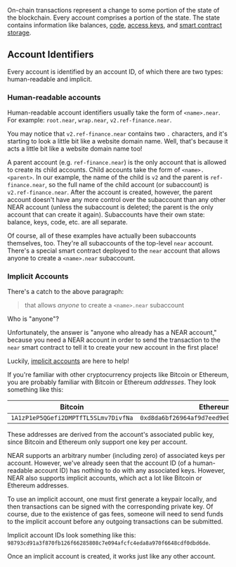 On-chain transactions represent a change to some portion of the state of the blockchain. Every account comprises a portion of the state. The state contains information like balances, [code](/docs/Protocol/Smart-Contracts), [access keys](/docs/Protocol/Access-Keys), and [smart contract storage](/docs/Protocol/Storage).

## Account Identifiers

Every account is identified by an account ID, of which there are two types: human-readable and implicit.

### Human-readable accounts

Human-readable account identifiers usually take the form of `<name>.near`. For example: `root.near`, `wrap.near`, `v2.ref-finance.near`.

You may notice that `v2.ref-finance.near` contains two `.` characters, and it's starting to look a little bit like a website domain name. Well, that's because it acts a little bit like a website domain name too!

A parent account (e.g. `ref-finance.near`) is the only account that is allowed to create its child accounts. Child accounts take the form of `<name>.<parent>`. In our example, the name of the child is `v2` and the parent is `ref-finance.near`, so the full name of the child account (or subaccount) is `v2.ref-finance.near`. After the account is created, however, the parent account doesn't have any more control over the subaccount than any other NEAR account (unless the subaccount is deleted; the parent is the only account that can create it again). Subaccounts have their own state: balance, keys, code, etc. are all separate.

Of course, all of these examples have actually been subaccounts themselves, too. They're all subaccounts of the top-level `near` account. There's a special smart contract deployed to the `near` account that allows anyone to create a `<name>.near` subaccount.

### Implicit Accounts

There's a catch to the above paragraph:

> that allows _anyone_ to create a `<name>.near` subaccount

Who is "anyone"?

Unfortunately, the answer is "anyone who already has a NEAR account," because you need a NEAR account in order to send the transaction to the `near` smart contract to tell it to create your new account in the first place!

Luckily, [implicit accounts](https://docs.near.org/docs/roles/integrator/implicit-accounts) are here to help!

If you're familiar with other cryptocurrency projects like Bitcoin or Ethereum, you are probably familiar with Bitcoin or Ethereum _addresses_. They look something like this:

| Bitcoin                              | Ethereum                                     |
| ------------------------------------ | -------------------------------------------- |
| `1A1zP1eP5QGefi2DMPTfTL5SLmv7DivfNa` | `0xd8da6bf26964af9d7eed9e03e53415d37aa96045` |

These addresses are derived from the account's associated public key, since Bitcoin and Ethereum only support one key per account.

NEAR supports an arbitrary number (including zero) of associated keys per account. However, we've already seen that the account ID (of a human-readable account ID) has nothing to do with any associated keys. However, NEAR also supports implicit accounts, which act a lot like Bitcoin or Ethereum addresses.

To use an implicit account, one must first generate a keypair locally, and then transactions can be signed with the corresponding private key. Of course, due to the existence of gas fees, someone will need to send funds to the implicit account before any outgoing transactions can be submitted.

Implicit account IDs look something like this: `98793cd91a3f870fb126f66285808c7e094afcfc4eda8a970f6648cdf0dbd6de`.

Once an implicit account is created, it works just like any other account.
